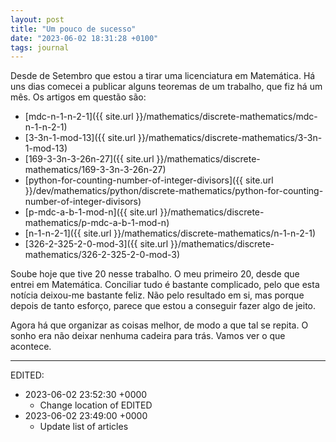 ```yaml
---
layout: post
title: "Um pouco de sucesso"
date: "2023-06-02 18:31:28 +0100"
tags: journal
---
```


Desde de Setembro que estou a tirar uma licenciatura em Matemática. Há uns
dias comecei a publicar alguns teoremas de um trabalho, que fiz há um mês. Os
artigos em questão são:

- [mdc-n-1-n-2-1]({{ site.url }}/mathematics/discrete-mathematics/mdc-n-1-n-2-1)
- [3-3n-1-mod-13]({{ site.url }}/mathematics/discrete-mathematics/3-3n-1-mod-13)
- [169-3-3n-3-26n-27]({{ site.url }}/mathematics/discrete-mathematics/169-3-3n-3-26n-27)
- [python-for-counting-number-of-integer-divisors]({{ site.url }}/dev/mathematics/python/discrete-mathematics/python-for-counting-number-of-integer-divisors)
- [p-mdc-a-b-1-mod-n]({{ site.url }}/mathematics/discrete-mathematics/p-mdc-a-b-1-mod-n)
- [n-1-n-2-1]({{ site.url }}/mathematics/discrete-mathematics/n-1-n-2-1)
- [326-2-325-2-0-mod-3]({{ site.url }}/mathematics/discrete-mathematics/326-2-325-2-0-mod-3)
 

Soube hoje que tive 20 nesse trabalho. O meu primeiro 20, desde que entrei em
Matemática. Conciliar tudo é bastante complicado, pelo que esta notícia
deixou-me bastante feliz. Não pelo resultado em si, mas porque depois de tanto
esforço, parece que estou a conseguir fazer algo de jeito.

Agora há que organizar as coisas melhor, de modo a que tal se repita. O sonho
era não deixar nenhuma cadeira para trás. Vamos ver o que acontece.

---

EDITED:
- 2023-06-02 23:52:30 +0000
  + Change location of EDITED
- 2023-06-02 23:49:00 +0000
  + Update list of articles
